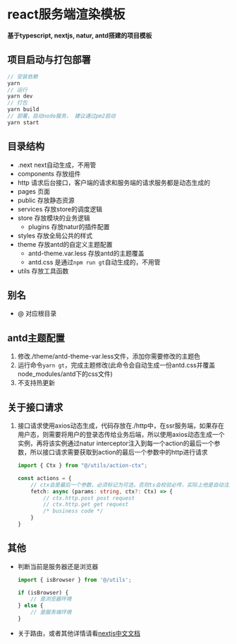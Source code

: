 # react服务端渲染模板

**基于typescript, nextjs, natur, antd搭建的项目模板**

## 项目启动与打包部署

```js
// 安装依赖
yarn
// 运行
yarn dev
// 打包
yarn build
// 部署，启动node服务， 建议通过pm2启动
yarn start
```

## 目录结构

- .next next自动生成，不用管
- components 存放组件
- http 请求后台接口，客户端的请求和服务端的请求服务都是动态生成的
- pages 页面
- public 存放静态资源
- services 存放store的调度逻辑
- store 存放模块的业务逻辑
    - plugins 存放natur的插件配置
- styles 存放全局公共的样式
- theme 存放antd的自定义主题配置
    - antd-theme.var.less 存放antd的主题覆盖
    - antd.css 是通过```npm run gt```自动生成的，不用管
- utils 存放工具函数

## 别名

- @ 对应根目录

## antd主题配置

1. 修改./theme/antd-theme-var.less文件，添加你需要修改的主题色
2. 运行命令```yarn gt```，完成主题修改(此命令会自动生成一份antd.css并覆盖node_modules/antd下的css文件)
3. 不支持热更新


## 关于接口请求

1. 接口请求使用axios动态生成，代码存放在./http中，在ssr服务端，如果存在用户态，则需要将用户的登录态传给业务后端，所以使用axios动态生成一个实例，再将该实例通过natur interceptor注入到每一个action的最后一个参数，所以接口请求需要获取到action的最后一个参数中的http进行请求
    ```ts
    import { Ctx } from "@/utils/action-ctx";

    const actions = {
        // ctx会是最后一个参数，必须标记为可选，否则ts会校验必传，实际上他是自动注入的
        fetch: async (params: string, ctx?: Ctx) => {
            // ctx.http.post post request
            // ctx.http.get get request
            /* business code */
        }
    }
    ```

## 其他

- 判断当前是服务器还是浏览器
    ```ts
    import { isBrowser } from '@/utils';

    if (isBrowser) {
        // 是浏览器环境
    } else {
        // 是服务端环境
    }

    ```

- 关于路由，或者其他详情请看[nextjs中文文档](https://www.nextjs.cn/docs)